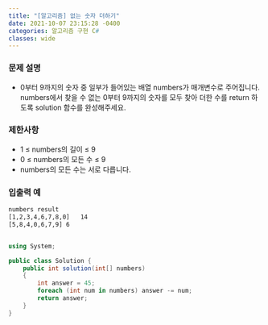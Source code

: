 ```yaml
---
title: "[알고리즘] 없는 숫자 더하기"
date: 2021-10-07 23:15:28 -0400
categories: 알고리즘 구현 C#
classes: wide
---
```



### 문제 설명

- 0부터 9까지의 숫자 중 일부가 들어있는 배열 numbers가 매개변수로 주어집니다. numbers에서 찾을 수 없는 0부터 9까지의 숫자를 모두 찾아 더한 수를 return 하도록 solution 함수를 완성해주세요.

### 제한사항

- 1 ≤ numbers의 길이 ≤ 9
- 0 ≤ numbers의 모든 수 ≤ 9
- numbers의 모든 수는 서로 다릅니다.


### 입출력 예

```sh
numbers	result
[1,2,3,4,6,7,8,0]	14
[5,8,4,0,6,7,9]	6
```


```csharp

using System;

public class Solution {
    public int solution(int[] numbers)
    {
        int answer = 45;
        foreach (int num in numbers) answer -= num;
        return answer;
    }
}
```